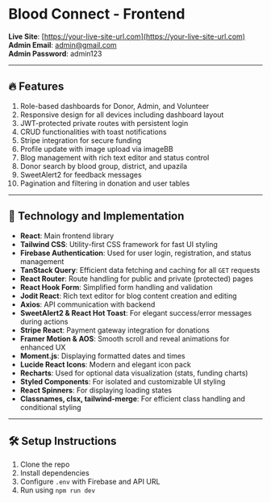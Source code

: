 # Blood Connect - Frontend

**Live Site**: [https://your-live-site-url.com](https://your-live-site-url.com)  
**Admin Email**: admin@gmail.com  
**Admin Password**: admin123

---

## 🔥 Features

1. Role-based dashboards for Donor, Admin, and Volunteer
2. Responsive design for all devices including dashboard layout
3. JWT-protected private routes with persistent login
4. CRUD functionalities with toast notifications
5. Stripe integration for secure funding
6. Profile update with image upload via imageBB
7. Blog management with rich text editor and status control
8. Donor search by blood group, district, and upazila
9. SweetAlert2 for feedback messages
10. Pagination and filtering in donation and user tables

---

## 🧩 Technology and Implementation

- **React**: Main frontend library
- **Tailwind CSS**: Utility-first CSS framework for fast UI styling
- **Firebase Authentication**: Used for user login, registration, and status management
- **TanStack Query**: Efficient data fetching and caching for all `GET` requests
- **React Router**: Route handling for public and private (protected) pages
- **React Hook Form**: Simplified form handling and validation
- **Jodit React**: Rich text editor for blog content creation and editing
- **Axios**: API communication with backend
- **SweetAlert2 & React Hot Toast**: For elegant success/error messages during actions
- **Stripe React**: Payment gateway integration for donations
- **Framer Motion & AOS**: Smooth scroll and reveal animations for enhanced UX
- **Moment.js**: Displaying formatted dates and times
- **Lucide React Icons**: Modern and elegant icon pack
- **Recharts**: Used for optional data visualization (stats, funding charts)
- **Styled Components**: For isolated and customizable UI styling
- **React Spinners**: For displaying loading states
- **Classnames, clsx, tailwind-merge**: For efficient class handling and conditional styling

---

## 🛠 Setup Instructions

1. Clone the repo  
2. Install dependencies  
3. Configure `.env` with Firebase and API URL  
4. Run using `npm run dev`